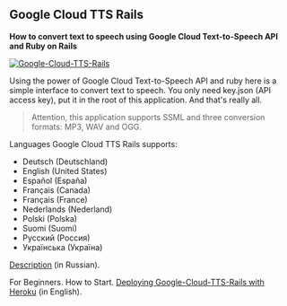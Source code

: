 ## Google Cloud TTS Rails

**How to convert text to speech using Google Cloud Text-to-Speech API and Ruby on Rails**

[![Google-Cloud-TTS-Rails](https://img.youtube.com/vi/Sn03pZKmyMo/0.jpg)](https://www.youtube.com/watch?v=Sn03pZKmyMo "Google-Cloud-TTS-Rails")

Using the power of Google Cloud Text-to-Speech API and ruby here is a simple interface to convert text to speech.
You only need key.json (API access key), put it in the root of this application. And that's really all.

> Attention, this application supports SSML and three conversion formats: MP3, WAV and OGG.

Languages Google Cloud TTS Rails supports:
- Deutsch (Deutschland)
- English (United States)
- Español (España)
- Français (Canada)
- Français (France)
- Nederlands (Nederland)
- Polski (Polska)
- Suomi (Suomi)
- Русский (Россия)
- Українська (Україна)

[Description](https://masterpro.ws/how-to-convert-text-to-speech-using-google-cloud-text-to-speech-api-and-ruby) (in Russian).

For Beginners. How to Start. [Deploying Google-Cloud-TTS-Rails with Heroku](https://masterpro.ws/deploying-google-cloud-tts-rails-with-heroku) (in English).

